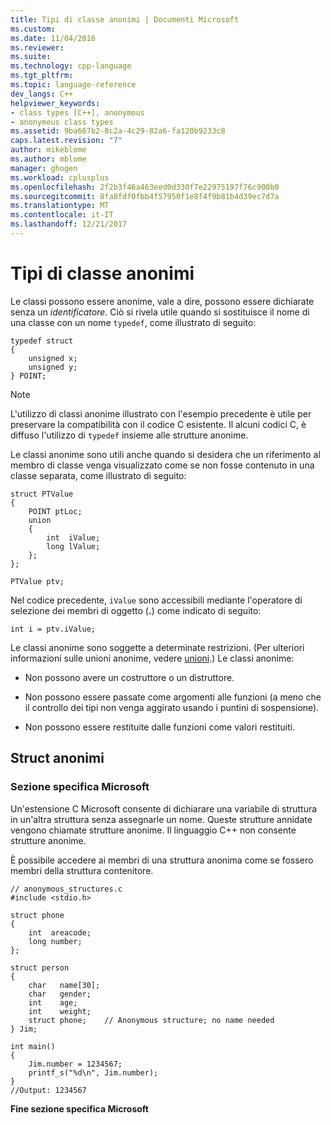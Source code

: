 ```yaml
---
title: Tipi di classe anonimi | Documenti Microsoft
ms.custom: 
ms.date: 11/04/2016
ms.reviewer: 
ms.suite: 
ms.technology: cpp-language
ms.tgt_pltfrm: 
ms.topic: language-reference
dev_langs: C++
helpviewer_keywords:
- class types [C++], anonymous
- anonymous class types
ms.assetid: 9ba667b2-8c2a-4c29-82a6-fa120b9233c8
caps.latest.revision: "7"
author: mikeblome
ms.author: mblome
manager: ghogen
ms.workload: cplusplus
ms.openlocfilehash: 2f2b3f46a463eed0d330f7e22975197f76c900b0
ms.sourcegitcommit: 8fa8fdf0fbb4f57950f1e8f4f9b81b4d39ec7d7a
ms.translationtype: MT
ms.contentlocale: it-IT
ms.lasthandoff: 12/21/2017
---
```

# <a name="anonymous-class-types"></a>Tipi di classe anonimi
Le classi possono essere anonime, vale a dire, possono essere dichiarate senza un *identificatore*. Ciò si rivela utile quando si sostituisce il nome di una classe con un nome `typedef`, come illustrato di seguito:  
  
```  
typedef struct  
{  
    unsigned x;  
    unsigned y;  
} POINT;  
```  
  
> [!NOTE]
>  L'utilizzo di classi anonime illustrato con l'esempio precedente è utile per preservare la compatibilità con il codice C esistente. Il alcuni codici C, è diffuso l'utilizzo di `typedef` insieme alle strutture anonime.  
  
 Le classi anonime sono utili anche quando si desidera che un riferimento al membro di classe venga visualizzato come se non fosse contenuto in una classe separata, come illustrato di seguito:  
  
```  
struct PTValue  
{  
    POINT ptLoc;  
    union  
    {  
        int  iValue;  
        long lValue;  
    };  
};  
  
PTValue ptv;  
```  
  
 Nel codice precedente, `iValue` sono accessibili mediante l'operatore di selezione dei membri di oggetto (**.**) come indicato di seguito:  
  
```  
int i = ptv.iValue;  
```  
  
 Le classi anonime sono soggette a determinate restrizioni. (Per ulteriori informazioni sulle unioni anonime, vedere [unioni](../cpp/unions.md).) Le classi anonime:  
  
-   Non possono avere un costruttore o un distruttore.  
  
-   Non possono essere passate come argomenti alle funzioni (a meno che il controllo dei tipi non venga aggirato usando i puntini di sospensione).  
  
-   Non possono essere restituite dalle funzioni come valori restituiti.  
  
## <a name="anonymous-structs"></a>Struct anonimi  
  
### <a name="microsoft-specific"></a>Sezione specifica Microsoft  
 Un'estensione C Microsoft consente di dichiarare una variabile di struttura in un'altra struttura senza assegnarle un nome. Queste strutture annidate vengono chiamate strutture anonime. Il linguaggio C++ non consente strutture anonime.  
  
 È possibile accedere ai membri di una struttura anonima come se fossero membri della struttura contenitore.  
  
```  
// anonymous_structures.c  
#include <stdio.h>  
  
struct phone  
{  
    int  areacode;  
    long number;  
};  
  
struct person  
{  
    char   name[30];  
    char   gender;  
    int    age;  
    int    weight;  
    struct phone;    // Anonymous structure; no name needed  
} Jim;  
  
int main()  
{  
    Jim.number = 1234567;  
    printf_s("%d\n", Jim.number);     
}  
//Output: 1234567  
```  
  
**Fine sezione specifica Microsoft**  
  
